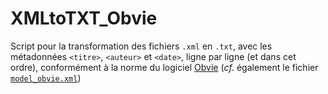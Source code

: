 # XMLtoTXT_Obvie
Script pour la transformation des fichiers `.xml` en `.txt`, avec les métadonnées `<titre>`, `<auteur>` et `<date>`, ligne par ligne (et dans cet ordre), conformément à la norme du logiciel [Obvie](https://obvil.huma-num.fr/obvie/) (_cf._ également le fichier 
[`model_obvie.xml`](https://github.com/ljpetkovic/xml_to_txt_OBVIE/blob/main/model_obvie.xml))

